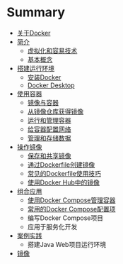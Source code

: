 # Summary

* [关于Docker](README.md)
* [简介](about.md)
  * [虚拟化和容易技术](about/xu-ni-hua-he-rong-yi-ji-zhu.md)
  * [基本概念](about/ji-ben-gai-nian.md)
* [搭建运行环境](da-jian-yun-xing-huan-jing.md)
  * [安装Docker](da-jian-yun-xing-huan-jing/an-zhuang-docker.md)
  * [Docker Desktop](da-jian-yun-xing-huan-jing/docker-desktop.md)
* [使用容器](he-xin-gai-nian.md)
  * [镜像与容器](he-xin-gai-nian/jing-xiang-yu-rong-qi.md)
  * [从镜像仓库获得镜像](he-xin-gai-nian/cong-jing-xiang-cang-ku-huo-de-jing-xiang.md)
  * [运行和管理容器](he-xin-gai-nian/yun-xing-he-guan-li-rong-qi.md)
  * [给容器配置网络](he-xin-gai-nian/gei-rong-qi-pei-zhi-wang-luo.md)
  * [管理和存储数据](he-xin-gai-nian/guan-li-he-cun-chu-shu-ju.md)
* [操作镜像](cao-zuo-jing-xiang.md)
  * [保存和共享镜像](cao-zuo-jing-xiang/bao-cun-he-gong-xiang-jing-xiang.md)
  * [通过Dockerfile创建镜像](cao-zuo-jing-xiang/tong-guo-dockerfile-chuang-jian-jing-xiang.md)
  * [常见的Dockerfile使用技巧](cao-zuo-jing-xiang/chang-jian-dedockerfile-shi-yong-ji-qiao.md)
  * [使用Docker Hub中的镜像](cao-zuo-jing-xiang/shi-yong-docker-hub-zhong-de-jing-xiang.md)
* [组合应用](zu-he-ying-yong.md)
  * [使用Docker Compose管理容器](zu-he-ying-yong/shi-yong-docker-compose-guan-li-rong-qi.md)
  * [常用的Docker Compose配置项](zu-he-ying-yong/chang-yong-de-docker-compose-pei-zhi-xiang.md)
  * 编写Docker Compose项目
  * 应用于服务化开发
* [案例实践](an-li-shi-jian.md)
  * 搭建Java Web项目运行环境
* [镜像](jingxiang.md)

